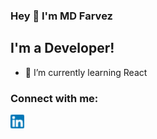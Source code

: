 ### Hey 👋 I'm MD Farvez

## I'm a Developer!
- 🌱 I’m currently learning React

### Connect with me:
[<img align="left" alt="LinkedIn" width="22px" src="https://raw.githubusercontent.com/mdfarvez/mdfarvez/master/linkedin.png">][linkedin]

<!-- links to your social media accounts -->

[linkedin]: https://www.linkedin.com/in/mdfarvez/